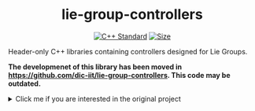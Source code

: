 <p align="center">
<h1 align="center">lie-group-controllers </h1>
</p>

<p align="center">
<a href="https://isocpp.org"><img src="https://img.shields.io/badge/standard-C++17-blue.svg?style=flat&logo=c%2B%2B" alt="C++ Standard"/></a>
<a href="./LICENSE"><img src="https://img.shields.io/badge/license-LGPL-19c2d8.svg" alt="Size" /></a>
</p>

Header-only C++ libraries containing controllers designed for Lie Groups.

**The developmenet of this library has been moved in https://github.com/dic-iit/lie-group-controllers. This code may be outdated.**

<details><summary>Click me if you are interested in the original project</summary>
<p>

## Dependeces

- [manif](https://github.com/artivis/manif);
- [Eigen3](http://eigen.tuxfamily.org/index.php?title=Main_Page);
- [cmake](https://cmake.org/);
- [Catch2](https://github.com/catchorg/Catch2) (only for testing).

## Build the library

```sh
git clone https://github.com/GiulioRomualdi/lie-group-controllers.git
cd lie-group-controllers
mkdir build && cd build
cmake ../
cmake --build .
[sudo] make install
```
If you want to enable tests set the `BUILD_TESTING` option to `ON`.

## Use lie-groups-controllers in your project

**lie-groups-controllers** provides native CMake support which allows the library to be easily used in CMake projects. Please add in your `CMakeLists.txt`
```cmake
project(foo)
find_package(LieGroupsControllers REQUIRED)
add_executable(${PROJECT_NAME} src/foo.cpp)
target_link_libraries(${PROJECT_NAME} LieGroupsControllers::LieGroupsControllers)
```

## Bug reports and support

All types of [issues](https://github.com/GiulioRomualdi/lie-group-controllers/issues/new) are welcome.
</p>
</details>
